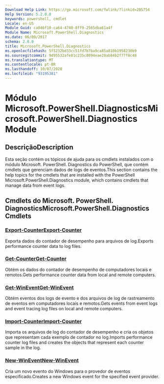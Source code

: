 ```yaml
---
Download Help Link: https://go.microsoft.com/fwlink/?linkid=285754
Help Version: 5.2.0.0
keywords: powershell, cmdlet
Locale: en-US
Module Guid: ca046f10-ca64-4740-8ff9-2565dba61a4f
Module Name: Microsoft.PowerShell.Diagnostics
ms.date: 06/09/2017
schema: 2.0.0
title: Microsoft.PowerShell.Diagnostics
ms.openlocfilehash: 5f5232bd33cc51fd7b7ba9ca85a810b1958230b9
ms.sourcegitcommit: 9d95532afe81c235c8094eae28ab84b2f77f8c48
ms.translationtype: MT
ms.contentlocale: pt-BR
ms.lasthandoff: 10/07/2020
ms.locfileid: "93195381"
---
```

# <span data-ttu-id="6d0c4-103">Módulo Microsoft.PowerShell.Diagnostics</span><span class="sxs-lookup"><span data-stu-id="6d0c4-103">Microsoft.PowerShell.Diagnostics Module</span></span>

## <span data-ttu-id="6d0c4-104">Descrição</span><span class="sxs-lookup"><span data-stu-id="6d0c4-104">Description</span></span>

<span data-ttu-id="6d0c4-105">Esta seção contém os tópicos de ajuda para os cmdlets instalados com o módulo Microsoft. PowerShell. Diagnostics do PowerShell, que contém cmdlets que gerenciam dados de logs de eventos.</span><span class="sxs-lookup"><span data-stu-id="6d0c4-105">This section contains the help topics for the cmdlets that are installed with the PowerShell Microsoft.PowerShell.Diagnostics module, which contains cmdlets that manage data from event logs.</span></span>

## <span data-ttu-id="6d0c4-106">Cmdlets do Microsoft. PowerShell. Diagnostics</span><span class="sxs-lookup"><span data-stu-id="6d0c4-106">Microsoft.PowerShell.Diagnostics Cmdlets</span></span>

### [<span data-ttu-id="6d0c4-107">Export-Counter</span><span class="sxs-lookup"><span data-stu-id="6d0c4-107">Export-Counter</span></span>](Export-Counter.md)
<span data-ttu-id="6d0c4-108">Exporta dados do contador de desempenho para arquivos de log.</span><span class="sxs-lookup"><span data-stu-id="6d0c4-108">Exports performance counter data to log files.</span></span>

### [<span data-ttu-id="6d0c4-109">Get-Counter</span><span class="sxs-lookup"><span data-stu-id="6d0c4-109">Get-Counter</span></span>](Get-Counter.md)
<span data-ttu-id="6d0c4-110">Obtém os dados do contador de desempenho de computadores locais e remotos.</span><span class="sxs-lookup"><span data-stu-id="6d0c4-110">Gets performance counter data from local and remote computers.</span></span>

### [<span data-ttu-id="6d0c4-111">Get-WinEvent</span><span class="sxs-lookup"><span data-stu-id="6d0c4-111">Get-WinEvent</span></span>](Get-WinEvent.md)
<span data-ttu-id="6d0c4-112">Obtém eventos dos logs de evento e dos arquivos de log de rastreamento de eventos em computadores locais e remotos.</span><span class="sxs-lookup"><span data-stu-id="6d0c4-112">Gets events from event logs and event tracing log files on local and remote computers.</span></span>

### [<span data-ttu-id="6d0c4-113">Import-Counter</span><span class="sxs-lookup"><span data-stu-id="6d0c4-113">Import-Counter</span></span>](Import-Counter.md)
<span data-ttu-id="6d0c4-114">Importa os arquivos de log do contador de desempenho e cria os objetos que representam cada exemplo de contador no log.</span><span class="sxs-lookup"><span data-stu-id="6d0c4-114">Imports performance counter log files and creates the objects that represent each counter sample in the log.</span></span>

### [<span data-ttu-id="6d0c4-115">New-WinEvent</span><span class="sxs-lookup"><span data-stu-id="6d0c4-115">New-WinEvent</span></span>](New-WinEvent.md)
<span data-ttu-id="6d0c4-116">Cria um novo evento do Windows para o provedor de eventos especificado.</span><span class="sxs-lookup"><span data-stu-id="6d0c4-116">Creates a new Windows event for the specified event provider.</span></span>

